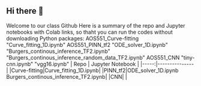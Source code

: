 ## Hi there 👋

Welcome to our class Github
Here is a summary of the repo and Jupyter notebooks with Colab links, so thaht you can run the codes without downloading Python packages:
AOS551_Curve-fitting 
        "Curve_fitting_1D.ipynb"
AOS551_PINN_tf2
        "ODE_solver_1D.ipynb"
        "Burgers_continous_inference_TF2.ipynb"
        "Burgers_continous_inference_random_data_TF2.ipynb"
AOS551_CNN
        "tiny-cnn.ipynb"
        "vgg16.ipynb"
| Repo | Jupyter Notebook |
|-----:|---------------|
|Curve-fitting|Curve_fitting_1D.ipynb|
|PINN_tf2|ODE_solver_1D.ipynb<br />Burgers_continous_inference_TF2.ipynb|
|CNN|               |


